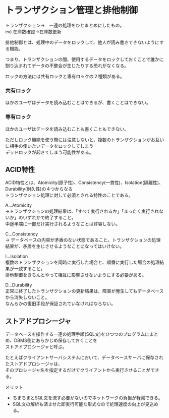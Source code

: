 # トランザクション管理と排他制御

トランザクション→　一連の処理をひとまとめにしたもの。  
ex) 在庫数確認→在庫数更新  

排他制御とは、処理中のデータをロックして、他人が読み書きできないようにする機能。  


つまり、トランザクションの間、使用するデータをロックしておくことで誰かに割り込まれてデータの不整合が生じたりする恐れがなくなる。  

ロックの方法には共有ロックと専有ロックの２種類がある。  

### 共有ロック

ほかのユーザはデータを読み込むことはできるが、書くことはできない。  

### 専有ロック

ほかのユーザはデータを読み込むことも書くこともできない。  

ただしロック機能を使う際には注意しないと、複数のトランザクションがお互いに相手の使いたいデータをロックしてしまう  
デッドロックが起きてしまう可能性がある。  


## ACID特性

ACID特性とは、Atomicity(原子性)、Consistency(一貫性)、Isolation(隔離性)、Durability(耐久性)の４つからなる  
トランザクション処理に対して必須とされる特性のことである。  

A...Atomicity  
→トランザクションの処理結果は、「すべて実行されるか」「まったく実行されないか」のいずれかで終了すること。  
中途半端に一部だけ実行されるようなことは許容しない。  

C...Consistency  
→ データベースの内容が矛盾のない状態であること。トランザクションの処理結果が、矛盾を生じさせるようなことになってはいけない。  

I...Isolation  
複数のトランザクションを同時に実行した場合と、順番に実行した場合の処理結果が一致すること。  
排他制御をきちんとやって相互に影響させないようにする必要がある。  

D...Durability  
正常に終了したトランザクションの更新結果は、障害が発生してもデータベースから消失しないこと。  
なんらかの復旧手段が保証されていなければならない。  




##  ストアドプロシージャ

データベースを操作する一連の処理手順(SQL文)をひつつのプログラムにまとめ、DBMS側にあらかじめ保存しておくことを  
ストアドプロシージャと呼ぶ。  

たとえばクライアントサーバシステムにおいて、データベースサーバに保存されたストアドプロシージャは、  
そのプロシージャ名を指定するだけでクライアントから実行させることができる。  

メリット

- ちまちまとSQL文を流す必要がないのでネットワークの負担が軽減できる。
- SQL文の解析も済ませた即実行可能な形式なので処理速度の向上が見込める。  
